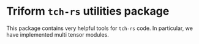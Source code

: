 # Triform `tch-rs` utilities package
This package contains very helpful tools for `tch-rs` code. In particular, we have implemented multi tensor modules.